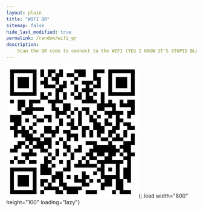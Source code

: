 ```yaml
---
layout: plain
title: "WIFI QR"
sitemap: false
hide_last_modified: true
permalink: /random/wifi_qr
description: 
    Scan the QR code to connect to the WIFI (YES I KNOW IT'S STUPID BLAME APPLE)
---
```


![Full-width image](/random/qr.jpg){:.lead width="800" height="100" loading="lazy"}